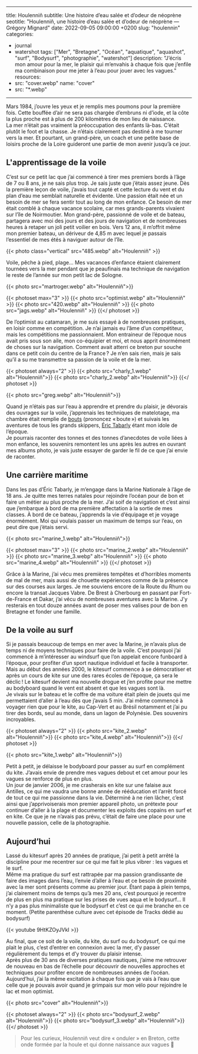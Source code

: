 
---
title: Houlenniñ
subtitle: Une histoire d’eau salée et d’odeur de néoprène 
seotitle: "Houlenniñ, une histoire d’eau salée et d’odeur de néoprène — Grégory Mignard"
date: 2022-09-05 09:00:00 +0200
slug: "houlennin"
categories:
- journal
- watershot
tags: ["Mer", "Bretagne", "Océan", "aquatique", "aquashot", "surf", "Bodysurf", "photographie", "watershot"]
description: "J’écris mon amour pour la mer, le plaisir qui m’envahis à chaque fois que j’enfile ma combinaison pour me jeter à l’eau pour jouer avec les vagues."
resources:
- src: "cover.webp"
  name: "cover"
- src: "*.webp"
---

Mars 1984, j’ouvre les yeux et je remplis mes poumons pour la première fois. Cette bouffée d’air ne sera pas chargée d’embruns ni d’iode, et la côte la plus proche est à plus de 200 kilomètres de mon lieu de naissance.  
La mer n’était pas vraiment la préoccupation des enfants là-bas. C’était plutôt le foot et la chasse. Je n’étais clairement pas destiné à me tourner vers la mer. Et pourtant, un grand-père, un coach et une petite base de loisirs proche de la Loire guideront une partie de mon avenir jusqu’à ce jour.

## L'apprentissage de la voile

C’est sur ce petit lac que j’ai commencé à tirer mes premiers bords à l’âge de 7 ou 8 ans, je ne sais plus trop. Je sais juste que j’étais assez jeune. Dès la première leçon de voile, j’avais tout capté et cette lecture du vent et du plan d’eau me semblait naturelle et évidente. Une passion était née et un besoin de mer se fera sentir tout au long de mon enfance. Ce besoin de mer était comblé à chaque vacance scolaire, car mes grands-parents vivaient sur l’île de Noirmoutier. Mon grand-père, passionné de voile et de bateau, partagera avec moi des jours et des jours de navigation et de nombreuses heures à retaper un joli petit voilier en bois. Vers 12 ans, il m’offrit même mon premier bateau, un dériveur de 4,85 m avec lequel je passais l’essentiel de mes étés à naviguer autour de l’île.  

{{< photo class="vertical" src="485.webp" alt="Houlenniñ" >}}
 
Voile, pêche à pied, plage… Mes vacances d’enfance étaient clairement tournées vers la mer pendant que je peaufinais ma technique de navigation le reste de l’année sur mon petit lac de Sologne.  

{{< photo src="martroger.webp" alt="Houlenniñ">}}

{{< photoset max="3" >}}
  {{< photo src="optimist.webp" alt="Houlenniñ" >}}
  {{< photo src="420.webp" alt="Houlenniñ" >}}
  {{< photo src="jags.webp" alt="Houlenniñ" >}}
{{</ photoset >}}

De l’optimist au catamaran, je me suis essayé à de nombreuses pratiques, en loisir comme en compétition. Je n’ai jamais eu l’âme d’un compétiteur, mais les compétitions me passionnaient. Mon entraineur de l’époque nous avait pris sous son aile, mon co-équipier et moi, et nous apprit énormément de choses sur la navigation. Comment avait atterri ce breton pur souche dans ce petit coin du centre de la France ? Je n’en sais rien, mais je sais qu’il a su me transmettre sa passion de la voile et de la mer.  

{{< photoset always="2" >}}
{{< photo src="charly_1.webp" alt="Houlenniñ">}}
{{< photo src="charly_2.webp" alt="Houlenniñ">}}
{{</ photoset >}}

{{< photo src="greg.webp" alt="Houlenniñ">}}

Quand je n’étais pas sur l’eau à apprendre et prendre du plaisir, je dévorais des ouvrages sur la voile, j’apprenais les techniques de matelotage, ma chambre était remplie de [bouts](https://fr.wikipedia.org/wiki/Bout_(cordage)) (prononcez « boute ») et suivais les aventures de tous les grands skippers, [Éric Tabarly](https://fr.wikipedia.org/wiki/Éric_Tabarly) étant mon idole de l’époque.  
Je pourrais raconter des tonnes et des tonnes d’anecdotes de voile liées à mon enfance, les souvenirs remontent les uns après les autres en ouvrant mes albums photo, je vais juste essayer de garder le fil de ce que j’ai envie de raconter.

## Une carrière maritime

Dans les pas d’Éric Tabarly, je m’engage dans la Marine Nationale à l’âge de 18 ans. Je quitte mes terres natales pour rejoindre l’océan pour de bon et faire un métier au plus proche de la mer. J’ai soif de navigation et c’est ainsi que j’embarque à bord de ma première affectation à la sortie de mes classes. À bord de ce bateau, j’apprends la vie d’équipage et je voyage énormément. Moi qui voulais passer un maximum de temps sur l’eau, on peut dire que j’étais servi.  

{{< photo src="marine_1.webp" alt="Houlenniñ">}}

{{< photoset max="3" >}}
  {{< photo src="marine_2.webp" alt="Houlenniñ" >}}
  {{< photo src="marine_3.webp" alt="Houlenniñ" >}}
  {{< photo src="marine_4.webp" alt="Houlenniñ" >}}
{{</ photoset >}}

Grâce à la Marine, j’ai vécu mes premières tempêtes et d’horribles moments de mal de mer, mais aussi de chouette expériences comme de la présence sur des courses aux larges. Je me souviens encore de la Route du Rhum ou encore la transat Jacques Vabre. De Brest à Cherbourg en passant par Fort-de-France et Dakar, j’ai vécu de nombreuses aventures avec la Marine. J’y resterais en tout douze années avant de poser mes valises pour de bon en Bretagne et fonder une famille.

## De la voile au surf

Si je passais beaucoup de temps en mer avec la Marine, je n’avais plus de temps ni de moyens techniques pour faire de la voile. C’est pourquoi j’ai commencé à m’intéresser au windsurf que l’on appelait encore funboard à l’époque, pour profiter d’un sport nautique individuel et facile à transporter. Mais au début des années 2000, le kitesurf commence à se démocratiser et après un cours de kite sur une des rares écoles de l’époque, ça sera le déclic ! Le kitesurf devient ma nouvelle drogue et j’en profite pour me mettre au bodyboard quand le vent est absent et que les vagues sont là.  
Je vivais sur le bateau et le coffre de ma voiture était plein de jouets qui me permettaient d’aller à l’eau dès que j’avais 5 min. J’ai même commencé à voyager rien que pour le kite, au Cap-Vert et au Brésil notamment et j’ai pu tirer des bords, seul au monde, dans un lagon de Polynésie. Des souvenirs incroyables.

{{< photoset always="2" >}}
{{< photo src="kite_2.webp" alt="Houlenniñ">}}
{{< photo src="kite_4.webp" alt="Houlenniñ">}}
{{</ photoset >}}

{{< photo src="kite_1.webp" alt="Houlenniñ">}}

Petit à petit, je délaisse le bodyboard pour passer au surf en complément du kite. J’avais envie de prendre mes vagues debout et cet amour pour les vagues se renforce de plus en plus.  
Un jour de janvier 2006, je me crasherais en kite sur une falaise aux Antilles, ce qui me vaudra une bonne année de rééducation et l’arrêt forcé de tout ce qui me passionne dans la vie. Déterminé à ne rien lâcher, c’est ainsi que j’apprivoiserais mon premier appareil photo, un prétexte pour continuer d’aller à la plage et documenter les exploits des copains en surf et en kite. Ce que je ne n’avais pas prévu, c’était de faire une place pour une nouvelle passion, celle de la photographie. 

## Aujourd’hui

Lassé du kitesurf après 20 années de pratique, j’ai petit à petit arrêté la discipline pour me recentrer sur ce qui me fait le plus vibrer : les vagues et le surf.  
Même ma pratique du surf est rattrapée par ma passion grandissante de faire des images dans l’eau, l’envie d’aller à l’eau et ce besoin de proximité avec la mer sont présents comme au premier jour. Étant papa à plein temps, j’ai clairement moins de temps qu’à mes 20 ans, c’est pourquoi je recentre de plus en plus ma pratique sur les prises de vues aqua et le bodysurf… Il n’y a pas plus minimaliste que le bodysurf et c’est ce qui me branche en ce moment. (Petite parenthèse culture avec cet épisode de Tracks dédié au bodysurf)

<div>{{< youtube 9HtKZOyJVkI >}}</div>

Au final, que ce soit de la voile, du kite, du surf ou du bodysurf, ce qui me plait le plus, c’est d’entrer en connexion avec la mer, d’y passer régulièrement du temps et d’y trouver du plaisir intense.  
Après plus de 30 ans de diverses pratiques nautiques, j’aime me retrouver de nouveau en bas de l’échelle pour découvrir de nouvelles approches et techniques pour profiter encore de nombreuses années de l’océan. Aujourd’hui, j’ai la même excitation à chaque fois que je vais à l’eau que celle que je pouvais avoir quand je grimpais sur mon vélo pour rejoindre le lac et mon optimist.

{{< photo src="cover" alt="Houlenniñ">}}

{{< photoset always="2" >}}
{{< photo src="bodysurf_2.webp" alt="Houlenniñ">}}
{{< photo src="bodysurf_3.webp" alt="Houlenniñ">}}
{{</ photoset >}}

> Pour les curieux, Houlenniñ veut dire « onduler » en Breton, cette onde formée par la houle et qui donne naissance aux vagues 🤙
